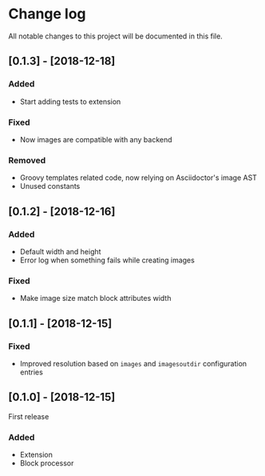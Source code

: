 # Change log
All notable changes to this project will be documented in this file.

## [0.1.3] - [2018-12-18]

### Added

- Start adding tests to extension

### Fixed

- Now images are compatible with any backend

### Removed

- Groovy templates related code, now relying on Asciidoctor's image AST
- Unused constants

## [0.1.2] - [2018-12-16]

### Added

- Default width and height
- Error log when something fails while creating images

### Fixed

- Make image size match block attributes width

## [0.1.1] - [2018-12-15]

### Fixed

- Improved resolution based on `images` and `imagesoutdir` configuration entries

## [0.1.0] - [2018-12-15]

First release

### Added

- Extension
- Block processor


